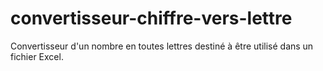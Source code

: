 # convertisseur-chiffre-vers-lettre
Convertisseur d'un nombre en toutes lettres destiné à être utilisé dans un fichier Excel.
